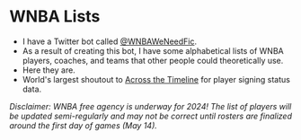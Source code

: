# WNBA Lists

- I have a Twitter bot called [@WNBAWeNeedFic](https://twitter.com/WNBAWeNeedFic).
- As a result of creating this bot, I have some alphabetical lists of WNBA players, coaches, and teams that other people could theoretically use.
- Here they are.
- World's largest shoutout to [Across the Timeline](https://acrossthetimeline.com/wnba/transactions.html#trteam=All%20Players&view=tracker) for player signing status data.

_Disclaimer: WNBA free agency is underway for 2024! The list of players will be updated semi-regularly and may not be correct until rosters are finalized around the first day of games (May 14)._